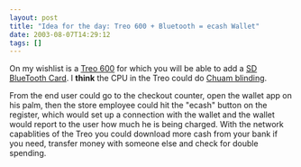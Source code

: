 ```yaml
---
layout: post
title: "Idea for the day: Treo 600 + Bluetooth = ecash Wallet"
date: 2003-08-07T14:29:12
tags: []
---
```


On my wishlist is a [Treo 600][1] for which you will be able to add a [SD BlueTooth Card][2]. I **think** the CPU in the Treo could do [ Chuam blinding][3].

From the end user could go to the checkout counter, open the wallet app on his palm, then the store employee could hit the "ecash" button on the register, which would set up a connection with the wallet and the wallet would report to the user how much he is being charged. With the network capablities of the Treo you could download more cash from your bank if you need, transfer money with someone else and check for double spending.

   [1]: http://www.phonescoop.com/phones/phone.php?id=342
   [2]: http://www.pdabuyersguide.com/tips/palm_BT.htm
   [3]: http://munitions.vipul.net/documents/cyphernomicon/chapter12/12.5.html
